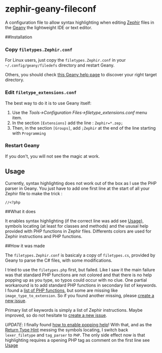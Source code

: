 zephir-geany-fileconf
=====================

A configuration file to allow syntax highlighting when editing [Zephir](http://zephir-lang.com) files in the [Geany](http://www.geany.org/) the lightweight IDE or text editor.

##Installation
### Copy `filetypes.Zephir.conf`

For Linux users, just copy the `filetypes.Zephir.conf` in your `~/.config/geany/filedefs` directory and restart Geany.

Others, you should check [this Geany help page](http://www.geany.org/manual/current/index.html#configuration-file-paths) to discover your right target directory.

### Edit `filetype_extensions.conf`

The best way to do it is to use Geany itself:

1. Use the *Tools->Configuration Files->filetype_extensions.conf* menu item.
2. In the section `[Extensions]` add the line : `Zephir=*.zep;`
3. Then, in the section `[Groups]`, add `;Zephir` at the end of the line starting with `Programming`

### Restart Geany

If you don't, you will not see the magic at work.

## Usage
Currently, syntax highlighting does not work out of the box as I use the PHP parser in Geany. You just have to add one first line at the start of all your Zephir file to make the trick :

```
//<?php
```

##What it does

It enables syntax highlighting (if the correct line was add see [Usage](#usage)), symbols locating (at least for classes and methods) and the ususal help provided with PHP functions in Zephir files. Differents colors are used for Zephir instructions and PHP functions.

##How it was made

The `filetypes.Zephir.conf` is basicaly a copy of `filetypes.cs`, provided by Geany to parse the C# files, with some modifications.

I tried to use the `filetypes.php` first, but failed. Like I saw it the main failure was that standard PHP functions are not colored and that there is no help popping up as you type, so typos could occur with no clue. One partial workaround is to add standard PHP functions in secondary list of keywords. I found a [list of PHP functions](http://www.info4php.com/?req=PHP_Functions), but some are missing like `image_type_to_extension`. So if you found another missing, please [create a new issue](https://github.com/taophp/zephir-geany-fileconf/issues/new).

Primary list of keywords is simply a list of Zephir instructions. Maybe improved, so do not hesitate to [create a new issue](https://github.com/taophp/zephir-geany-fileconf/issues/new).

*UPDATE*: I finally found [how to enable popping help](http://lists.geany.org/pipermail/users/2014-May/009311.html)! With that, and as the [Return Type Hint](http://zephir-lang.com/oop.html#return-type-hints) messing the symbols locating, I switch back `lexer_filetype` and `tag_parser` to `PHP`. The only side effect now is that highlighting requires a opening PHP tag as comment on the first line see [Usage](#usage)
